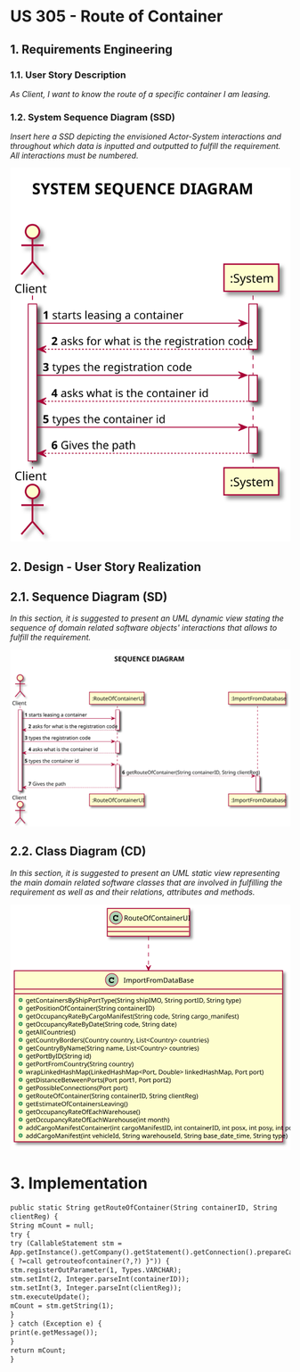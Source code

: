# US 305 - Route of Container

## 1. Requirements Engineering


### 1.1. User Story Description

*As Client, I want to know the route of a specific container I am leasing.*

### 1.2. System Sequence Diagram (SSD)

*Insert here a SSD depicting the envisioned Actor-System interactions and throughout which data is inputted and outputted to fulfill the requirement. All interactions must be numbered.*

![US305-SSD](SSD_305.svg)



## 2. Design - User Story Realization

## 2.1. Sequence Diagram (SD)

*In this section, it is suggested to present an UML dynamic view stating the sequence of domain related software objects' interactions that allows to fulfill the requirement.*

![US305-SD](SD_305.svg)

## 2.2. Class Diagram (CD)

*In this section, it is suggested to present an UML static view representing the main domain related software classes that are involved in fulfilling the requirement as well as and their relations, attributes and methods.*

![US305-CD](CD_305.svg)

# 3. Implementation

    public static String getRouteOfContainer(String containerID, String clientReg) {
    String mCount = null;
    try {
    try (CallableStatement stm = App.getInstance().getCompany().getStatement().getConnection().prepareCall("{ ?=call getrouteofcontainer(?,?) }")) {
    stm.registerOutParameter(1, Types.VARCHAR);
    stm.setInt(2, Integer.parseInt(containerID));
    stm.setInt(3, Integer.parseInt(clientReg));
    stm.executeUpdate();
    mCount = stm.getString(1);
    }
    } catch (Exception e) {
    print(e.getMessage());
    }
    return mCount;
    }